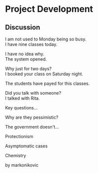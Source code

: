 # Project Development
## Discussion
I am not used to Monday being so busy.  
I have nine classes today.  

I have no idea why.  
The system opened.  

Why just for two days?  
I booked your class on Saturday night.  

The students have payed for this classes.  

Did you talk with someone?  
I talked with Rita.  

Key questions...  

Why are they pessimistic?  

The government doesn't...  

Protectionism  

Asymptomatic cases  

Chemistry  





by markonikovic
